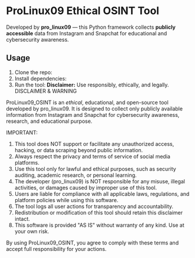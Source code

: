 # ProLinux09 Ethical OSINT Tool

Developed by **pro_linux09** — this Python framework collects **publicly accessible** data from Instagram and Snapchat for educational and cybersecurity awareness.

## Usage
1. Clone the repo:
2. Install dependencies:
3. Run the tool:
**Disclaimer:** Use responsibly, ethically, and legally.
DISCLAIMER & WARNING

ProLinux09_OSINT is an *ethical*, educational, and open-source tool developed by pro_linux09. It is designed to collect only publicly available information from Instagram and Snapchat for cybersecurity awareness, research, and educational purpose.

IMPORTANT:

1. This tool does NOT support or facilitate any unauthorized access, hacking, or data scraping beyond public information.
2. Always respect the privacy and terms of service of social media platforms.
3. Use this tool only for lawful and ethical purposes, such as security auditing, academic research, or personal learning.
4. The developer (pro_linux09) is NOT responsible for any misuse, illegal activities, or damages caused by improper use of this tool.
5. Users are liable for compliance with all applicable laws, regulations, and platform policies while using this software.
6. The tool logs all user actions for transparency and accountability.
7. Redistribution or modification of this tool should retain this disclaimer intact.
8. This software is provided "AS IS" without warranty of any kind. Use at your own risk.

By using ProLinux09_OSINT, you agree to comply with these terms and accept full responsibility for your actions.
